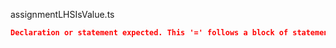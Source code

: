 assignmentLHSIsValue.ts
```json
Declaration or statement expected. This '=' follows a block of statements, so if you intended to write a destructuring assignment, you might need to wrap the whole assignment in parentheses.
```
